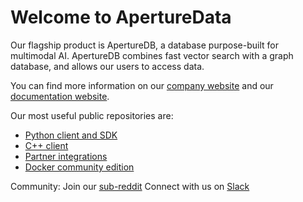 # Welcome to ApertureData 

Our flagship product is ApertureDB, a database purpose-built for multimodal AI.
ApertureDB combines fast vector search with a graph database, and allows our users to access data.

You can find more information on our [company website](https://www.aperturedata.io/) and
our [documentation website](https://docs.aperturedata.io/).

Our most useful public repositories are:
* [Python client and SDK](https://github.com/aperture-data/aperturedb-python)
* [C++ client](https://github.com/aperture-data/aperturedb-cpp)
* [Partner integrations](https://docs.aperturedata.io/category/integrations)
* [Docker community edition](https://hub.docker.com/r/aperturedata/aperturedb-standalone)

Community:
Join our [sub-reddit](https://www.reddit.com/r/multimodaldata/)
Connect with us on [Slack](https://join.slack.com/t/aperturedb/shared_invite/zt-2ffp3chqv-QkGQdvDQQxv8NSjMBoy5RA)
